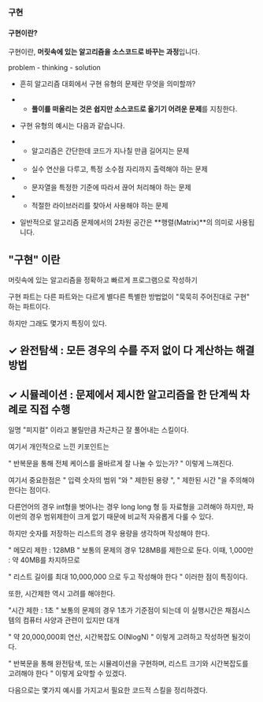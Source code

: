 ### 구현
#### 구현이란? 
구현이란,  **머릿속에 있는 알고리즘을 소스코드로 바꾸는 과정**입니다.

problem - thinking - solution

+ 흔히 알고리즘 대회에서 구현 유형의 문제란 무엇을 의미할까?
+ + **풀이를 떠올리는 것은 쉽지만 소스코드로 옮기기 어려운 문제**를 지칭한다.
+ 구현 유형의 예시는 다음과 같습니다.
+ + 알고리즘은 간단한데 코드가 지나칠 만큼 길어지는 문제
+ + 실수 연산을 다루고, 특정 소수점 자리까지 출력해야 하는 문제
+ + 문자열을 특정한 기준에 따라서 끊어 처리해야 하는 문제
+ + 적절한 라이브러리를 찾아서 사용해야 하는 문제

+ 일반적으로 알고리즘 문제에서의 2차원 공간은 **행렬(Matrix)**의 의미로 사용됩니다.


## "구현" 이란 
머릿속에 있는 알고리즘을 정확하고 빠르게 프로그램으로 작성하기
 

구현 파트는 다른 파트와는 다르게 별다른 특별한 방법없이 "묵묵히 주어진대로 구현" 하는 파트이다.

하지만 그래도 몇가지 특징이 있다.


## ✓ 완전탐색 : 모든 경우의 수를 주저 없이 다 계산하는 해결 방법
## ✓ 시뮬레이션 : 문제에서 제시한 알고리즘을 한 단계씩 차례로 직접 수행
 

일명 "피지컬" 이라고 불릴만큼 차근차근 잘 풀어내는 스킬이다.


여기서 개인적으로 느낀 키포인트는 

" 반복문을 통해 전체 케이스를 올바르게 잘 나눌 수 있는가? "
이렇게 느껴진다.
 

여기서 중요한점은 " 입력 숫자의 범위 "와 " 제한된 용량 ", " 제한된 시간 "을 주의해야 한다는 점이다.

다른언어의 경우 int형을 벗어나는 경우 long long 형 등 자료형을 고려해야 하지만, 파이썬의 경우 범위제한이 크게 없기 때문에 비교적 자유롭게 다룰 수 있다.

하지만 숫자를 저장하는 리스트의 경우 용량을 생각하며 작성해야 한다.

" 메모리 제한 : 128MB "
보통의 문제의 경우 128MB를 제한으로 둔다. 이때, 1,000만 : 약 40MB를 차지하므로

" 리스트 길이를 최대 10,000,000 으로 두고 작성해야 한다 " 
이러한 점이 특징이다. 

또한, 시간제한 역시 고려를 해야한다.

"시간 제한 : 1초 "
보통의 문제의 경우 1초가 기준점이 되는데 이 실행시간은 채점시스템의 컴퓨터 사양과 관련이 있지만 대개 

" 약 20,000,000회 연산, 시간복잡도 O(NlogN) "
이렇게 고려하고 작성하면 될것이다.
 

" 반복문을 통해 완전탐색, 또는 시뮬레이션을 구현하며, 리스트 크기와 시간복잡도를 고려해야 한다 "
이렇게 요약할 수 있겠다.

 

 

 

다음으로는 몇가지 예시를 가지고서 필요한 코드적 스킬을 정리하겠다.

 
